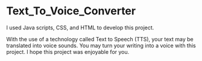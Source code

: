 # Text_To_Voice_Converter
I used Java scripts, CSS, and HTML to develop this project.

With the use of a technology called Text to Speech (TTS), your text may be translated into voice sounds. You may turn your writing into a voice with this project. I hope this project was enjoyable for you.
